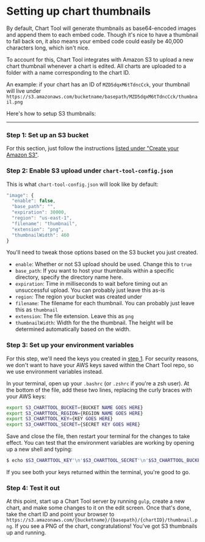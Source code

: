 # Setting up chart thumbnails

By default, Chart Tool will generate thumbnails as base64-encoded images and append them to each embed code. Though it's nice to have a thumbnail to fall back on, it also means your embed code could easily be 40,000 characters long, which isn't nice.

To account for this, Chart Tool integrates with Amazon S3 to upload a new chart thumbnail whenever a chart is edited. All charts are uploaded to a folder with a name corresponding to the chart ID.

An example: if your chart has an ID of `MZD5dqxM6tTdncCck`, your thumbnail will live under `https://s3.amazonaws.com/bucketname/basepath/MZD5dqxM6tTdncCck/thumbnail.png`

Here's how to setup S3 thumbnails:


----------


### **Step 1:** Set up an S3 bucket

For this section, just follow the instructions [listed under "Create your Amazon S3"](https://github.com/Lepozepo/S3#create-your-amazon-s3).


### Step 2: Enable S3 upload under `chart-tool-config.json`

This is what `chart-tool-config.json` will look like by default:

```javascript
"image": {
  "enable": false,
  "base_path": "",
  "expiration": 30000,
  "region": "us-east-1",
  "filename": "thumbnail",
  "extension": "png",
  "thumbnailWidth": 460
}
```

You'll need to tweak those options based on the S3 bucket you just created.

* `enable`: Whether or not S3 upload should be used. Change this to `true`
* `base_path`: If you want to host your thumbnails within a specific directory, specify the directory name here.
* `expiration`: Time in milliseconds to wait before timing out an unsuccessful upload. You can probably just leave this as-is
* `region`: The region your bucket was created under
* `filename`: The filename for each thumbnail. You can probably just leave this as `thumbnail`
* `extension`: The file extension. Leave this as `png`
* `thumbnailWidth`: Width for the the thumbnail. The height will be determined automatically based on the width.


### **Step 3:** Set up your environment variables

For this step, we'll need the keys you created in [step 1](#step-1-set-up-an-s3-bucket). For security reasons, we don't want to have your AWS keys saved within the Chart Tool repo, so we use environment variables instead.

In your terminal, open up your `.bashrc` (or `.zshrc` if you're a zsh user). At the bottom of the file, add these two lines, replacing the curly braces with your AWS keys:

```sh
export S3_CHARTTOOL_BUCKET={BUCKET NAME GOES HERE}
export S3_CHARTTOOL_REGION={REGION NAME GOES HERE}
export S3_CHARTTOOL_KEY={KEY GOES HERE}
export S3_CHARTTOOL_SECRET={SECRET KEY GOES HERE}
```

Save and close the file, then restart your terminal for the changes to take effect. You can test that the environment variables are working by opening up a new shell and typing:

```sh
$ echo $S3_CHARTTOOL_KEY'\n'$S3_CHARTTOOL_SECRET'\n'$S3_CHARTTOOL_BUCKET'\n'$S3_CHARTTOOL_REGION
```

If you see both your keys returned within the terminal, you're good to go.


### **Step 4:** Test it out

At this point, start up a Chart Tool server by running `gulp`, create a new chart, and make some changes to it on the edit screen. Once that's done, take the chart ID and point your browser to `https://s3.amazonaws.com/{bucketname}/{basepath}/{chartID}/thumbnail.png`. If you see a PNG of the chart, congratulations! You've got S3 thumbnails up and running.
